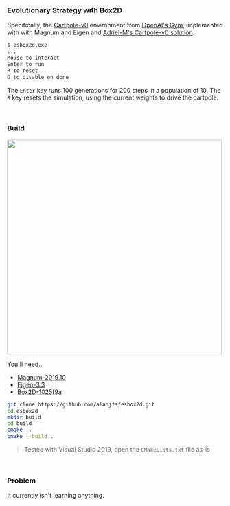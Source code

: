 ### Evolutionary Strategy with Box2D

Specifically, the [Cartpole-v0](https://github.com/openai/gym/wiki/CartPole-v0) environment from [OpenAI's Gym](https://github.com/openai/gym), implemented with with Magnum and Eigen and [Adriel-M's Cartpole-v0 solution](https://gist.github.com/Adriel-M/4daabe115982fe1d9159e730ac3f79a5#file-cartpole-els-py-L121).

```bash
$ esbox2d.exe
...
Mouse to interact
Enter to run
R to reset
D to disable on done
```

The `Enter` key runs 100 generations for 200 steps in a population of 10. The `R` key resets the simulation, using the current weights to drive the cartpole.

<br>

### Build

<img width=500 src=https://user-images.githubusercontent.com/2152766/81909638-ca648200-95c2-11ea-9e72-7c839a69f7ab.gif>

You'll need..

- [Magnum-2019.10](https://github.com/mosra/magnum/releases/tag/v2019.10)
- [Eigen-3.3](https://gitlab.com/libeigen/eigen/-/releases/3.3.7)
- [Box2D-1025f9a](https://github.com/erincatto/box2d/commit/1025f9a10949b963d6311995910bdd04f72dae6c)

```bash
git clone https://github.com/alanjfs/esbox2d.git
cd esbox2d
mkdir build
cd build
cmake ..
cmake --build .
```

> Tested with Visual Studio 2019, open the `CMakeLists.txt` file as-is

<br>

### Problem

It currently isn't learning anything.

